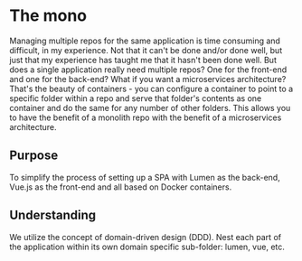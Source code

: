 # The mono

Managing multiple repos for the same application is time consuming and difficult, in my experience. Not that it can't be done and/or done well, but just that my experience has taught me that it hasn't been done well. But does a single application really need multiple repos? One for the front-end and one for the back-end? What if you want a microservices architecture? That's the beauty of containers - you can configure a container to point to a specific folder within a repo and serve that folder's contents as one container and do the same for any number of other folders. This allows you to have the benefit of a monolith repo with the benefit of a microservices architecture.

## Purpose

To simplify the process of setting up a SPA with Lumen as the back-end, Vue.js as the front-end and all based on Docker containers.

## Understanding

We utilize the concept of domain-driven design (DDD). Nest each part of the application within its own domain specific sub-folder: lumen, vue, etc.
